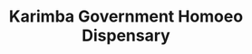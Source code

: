 ---
title: "Karimba Government Homoeo Dispensary"
url: /karimba-pallipadi/karimba-government-homoeo-dispensary/
shop: medical supply
---